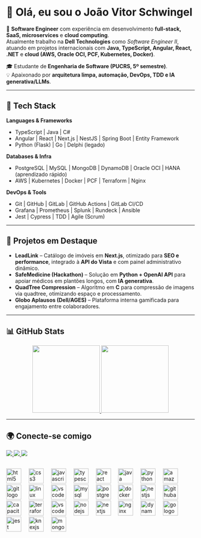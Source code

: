 # 👋 Olá, eu sou o João Vitor Schwingel  

🚀 **Software Engineer** com experiência em desenvolvimento **full-stack, SaaS, microservices** e **cloud computing**.  
Atualmente trabalho na **Dell Technologies** como *Software Engineer II*, atuando em projetos internacionais com **Java, TypeScript, Angular, React, .NET** e **cloud (AWS, Oracle OCI, PCF, Kubernetes, Docker)**.  

🎓 Estudante de **Engenharia de Software (PUCRS, 5º semestre)**.  
💡 Apaixonado por **arquitetura limpa, automação, DevOps, TDD e IA generativa/LLMs**.  

---

## 🔧 Tech Stack  

**Languages & Frameworks**  
- TypeScript | Java | C#  
- Angular | React | Next.js | NestJS | Spring Boot | Entity Framework  
- Python (Flask) | Go | Delphi (legado)  

**Databases & Infra**  
- PostgreSQL | MySQL | MongoDB | DynamoDB | Oracle OCI | HANA (aprendizado rápido)  
- AWS | Kubernetes | Docker | PCF | Terraform | Nginx  

**DevOps & Tools**  
- Git | GitHub | GitLab | GitHub Actions | GitLab CI/CD  
- Grafana | Prometheus | Splunk | Rundeck | Ansible  
- Jest | Cypress | TDD | Agile (Scrum)  

---

## 📌 Projetos em Destaque  

- **LeadLink** – Catálogo de imóveis em **Next.js**, otimizado para **SEO e performance**, integrado à **API do Vista** e com painel administrativo dinâmico.  
- **SafeMedicine (Hackathon)** – Solução em **Python + OpenAI API** para apoiar médicos em plantões longos, com **IA generativa**.  
- **QuadTree Compression** – Algoritmo em **C** para compressão de imagens via quadtree, otimizando espaço e processamento.  
- **Globo Aplausos (Dell/AGES)** – Plataforma interna gamificada para engajamento entre colaboradores.  

---

## 📊 GitHub Stats  

<div align="center">
  <a href="https://github.com/Joao-Schwingel">
    <img height="180em" src="https://github-readme-stats.vercel.app/api?username=Joao-Schwingel&show_icons=true&theme=slateorange&include_all_commits=true&count_private=true"/>
    <img height="180em" src="https://github-readme-stats.vercel.app/api/top-langs/?username=Joao-Schwingel&layout=compact&langs_count=8&theme=slateorange"/>
  </a>
</div>

---

## 🌍 Conecte-se comigo  

<div>
  <a href="https://linkedin.com/in/joão-vitor-schwingel-1752b7231" target="_blank">
    <img src="https://img.shields.io/badge/-LinkedIn-%230077B5?style=for-the-badge&logo=linkedin&logoColor=white">
  </a>
  <a href="mailto:jv.schwingel@gmail.com">
    <img src="https://img.shields.io/badge/-Gmail-%23333?style=for-the-badge&logo=gmail&logoColor=white">
  </a>
  <a href="https://instagram.com/joao_schwingel" target="_blank">
    <img src="https://img.shields.io/badge/-Instagram-%23E4405F?style=for-the-badge&logo=instagram&logoColor=white">
  </a>
</div>


##

<div align="left"> <img src="https://cdn.jsdelivr.net/gh/devicons/devicon/icons/html5/html5-original.svg" height="40" alt="html5 logo" /> <img width="12" /> <img src="https://cdn.jsdelivr.net/gh/devicons/devicon/icons/css3/css3-original.svg" height="40" alt="css3 logo" /> <img width="12" /> <img src="https://cdn.jsdelivr.net/gh/devicons/devicon/icons/javascript/javascript-original.svg" height="40" alt="javascript logo" /> <img width="12" /> <img src="https://cdn.jsdelivr.net/gh/devicons/devicon/icons/typescript/typescript-original.svg" height="40" alt="typescript logo" /> <img width="12" /> <img src="https://cdn.jsdelivr.net/gh/devicons/devicon/icons/react/react-original.svg" height="40" alt="react logo" /> <img width="12" /> <img src="https://cdn.jsdelivr.net/gh/devicons/devicon/icons/java/java-original.svg" height="40" alt="java logo" /> <img width="12" /> <img src="https://cdn.jsdelivr.net/gh/devicons/devicon/icons/python/python-original.svg" height="40" alt="python logo" /> <img width="12" /> <img src="https://cdn.jsdelivr.net/gh/devicons/devicon/icons/amazonwebservices/amazonwebservices-plain-wordmark.svg" height="40" alt="amazonwebservices logo" /> <img width="12" /> <img src="https://cdn.jsdelivr.net/gh/devicons/devicon/icons/git/git-original.svg" height="40" alt="git logo" /> <img width="12" /> <img src="https://cdn.jsdelivr.net/gh/devicons/devicon/icons/linux/linux-original.svg" height="40" alt="linux logo" /> <img width="12" /> <img src="https://cdn.jsdelivr.net/gh/devicons/devicon/icons/vscode/vscode-original.svg" height="40" alt="vscode logo" /> <img width="12" /> <img src="https://cdn.jsdelivr.net/gh/devicons/devicon/icons/mysql/mysql-original.svg" height="40" alt="mysql logo" /> <img width="12" /> <img src="https://cdn.jsdelivr.net/gh/devicons/devicon/icons/postgresql/postgresql-original.svg" height="40" alt="postgresql logo" /> <img width="12" /> <img src="https://cdn.jsdelivr.net/gh/devicons/devicon/icons/docker/docker-plain.svg" height="40" alt="docker logo" /> <img width="12" /> <img src="https://cdn.jsdelivr.net/gh/devicons/devicon/icons/nestjs/nestjs-original.svg" height="40" alt="nestjs logo" /> <img width="12" /> <img src="https://cdn.jsdelivr.net/gh/devicons/devicon/icons/githubactions/githubactions-original.svg" height="40" alt="githubactions logo" /> <img width="12" /> <img src="https://cdn.jsdelivr.net/gh/devicons/devicon/icons/capacitor/capacitor-original.svg" height="40" alt="capacitor logo" /> <img width="12" /> <img src="https://cdn.jsdelivr.net/gh/devicons/devicon/icons/terraform/terraform-original.svg" height="40" alt="terraform logo" /> <img width="12" /> <img src="https://cdn.jsdelivr.net/gh/devicons/devicon/icons/vscode/vscode-original.svg" height="40" alt="vscode logo" /> <img width="12" /> <img src="https://cdn.jsdelivr.net/gh/devicons/devicon/icons/nodejs/nodejs-original.svg" height="40" alt="nodejs logo" /> <img width="12" /> <img src="https://cdn.jsdelivr.net/gh/devicons/devicon/icons/nextjs/nextjs-original.svg" height="40" alt="nextjs logo" /> <img width="12" /> <img src="https://cdn.jsdelivr.net/gh/devicons/devicon/icons/nginx/nginx-original.svg" height="40" alt="nginx logo" /> <img width="12" /> <img src="https://cdn.jsdelivr.net/gh/devicons/devicon/icons/dynamodb/dynamodb-original.svg" height="40" alt="dynamodb logo" /> <img width="12" /> <img src="https://cdn.jsdelivr.net/gh/devicons/devicon/icons/go/go-original-wordmark.svg" height="40" alt="go logo" /> <img width="12" /> <img src="https://cdn.jsdelivr.net/gh/devicons/devicon/icons/jest/jest-plain.svg" height="40" alt="jest logo" /> <img width="12" /> <img src="https://cdn.jsdelivr.net/gh/devicons/devicon/icons/knexjs/knexjs-original.svg" height="40" alt="knexjs logo" /> <img width="12" /> <img src="https://cdn.jsdelivr.net/gh/devicons/devicon/icons/mongodb/mongodb-original.svg" height="40" alt="mongodb logo" /> </div>
